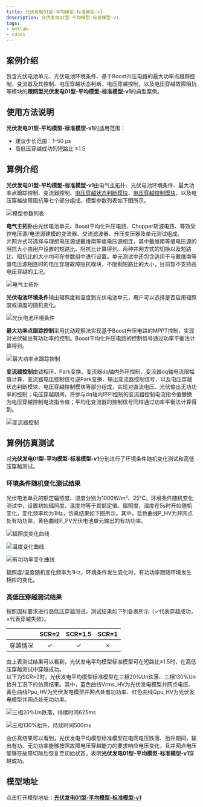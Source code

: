 ```yaml
---
title: 光伏发电01型-平均模型-标准模型-v1
description: 光伏发电01型-平均模型-标准模型-v1
tags:
- emtlab
- cases
---
```



## 案例介绍

包含光伏电池单元、光伏电池环境条件、基于Boost升压电路的最大功率点跟踪控制、变流器及其控制、电压穿越状态判断、电压穿越控制，以及电压穿越故障阻抗等模块的**跟网型光伏发电01型-平均模型-标准模型-v1**的典型案例。

## 使用方法说明

**光伏发电01型-平均模型-标准模型-v1**的适用范围：  
   + 建议步长范围：1–50 μs  
   + 高低压穿越成功的短路比 ≥1.5  

  
## 算例介绍

**光伏发电01型-平均模型-标准模型-v1**由电气主拓扑、光伏电池环境条件、最大功率点跟踪控制、变流器控制、[电压穿越状态判断模块](../../../../170-voltage-ride-though-model/10-vrt_sd-stdm-v1/index.md)、[电压穿越控制模块](../../../../170-voltage-ride-though-model/20-vrt_ctrl-stdm-v1/index.md)，以及电压穿越故障阻抗等七个部分组成。模型参数列表如下图所示。  

![模型参数列表](./pvs_01-avm-std-parameters.png "模型参数列表")
  

**电气主拓扑**由光伏电池单元、Boost平均化升压电路、Chopper斩波电路、等效受控电压源/电流源建模的变流器、交流滤波器、升压变压器及单元测试组成。  
并网方式可选择与理想电压源或戴维南等值电压源相连，其中戴维南等值电压源的阻抗大小由用户设置的短路比、阻抗比计算得到。两种并网方式的切换以及短路比、阻抗比的大小均可在参数组中进行设置。单元测试中还包含适用于与戴维南等值电压源相连时的电压穿越故障阻抗模块，不限制短路比的大小，目前暂不支持高电压穿越的工况。  

  ![电气主拓扑](./pvs_01-avm-std-main.png "电气主拓扑")


**光伏电池环境条件**输出辐照度和温度到光伏电池单元，用户可以选择是否启用辐照度或温度的随机变化。  

![光伏电池环境条件](./pvs_01-avm-std-environment.png "光伏电池环境条件")


**最大功率点跟踪控制**采用扰动观察法实现基于Boost升压电路的MPPT控制，实现对光伏输出有功功率的控制。Boost平均化升压电路的控制信号通过功率平衡法计算得到。  

![最大功率点跟踪控制](./pvs_01-avm-std-mppt.png "最大功率点跟踪控制")


**变流器控制**由锁相环、Park变换、变流器dq轴内外环控制、变流器dq轴电流限幅值计算、变流器电压控制信号逆Park变换、输出变流器控制信号，以及电压穿越状态判断模块、电压穿越控制模块等部分组成，实现对直流电压、光伏输出无功功率的控制；电压穿越期间，将参与dq轴内环PI控制的变流器控制电流指令值替换为电压穿越控制电流指令值；平均化变流器的控制信号同样通过功率平衡法计算得到。  

![变流器控制](./pvs_01-avm-std-vsc.png "变流器控制")



  
## 算例仿真测试

对**光伏发电01型-平均模型-标准模型-v1**分别进行了环境条件随机变化测试和高低压穿越测试。

### 环境条件随机变化测试结果
光伏电池单元的额定辐照度、温度分别为1000W/m²、25°C。环境条件随机变化测试中，设置初始辐照度、温度均等于其额定值。辐照度、温度在5s时开始随机变化，变化频率均为1Hz，仿真结果如下图所示。其中，蓝色曲线P_HV为并网点处有功功率，黄色曲线P_PV光伏电池单元输出的有功功率。  

![辐照度变化曲线](./pvs-01-avm-std-envresults-g.png "辐照度变化曲线")  

![温度变化曲线](./pvs-01-avm-std-envresults-t.png "温度变化曲线")  

![有功功率变化曲线](./pvs-01-avm-std-envresults-p.png "有功功率变化曲线")

辐照度/温度随机变化频率为1Hz，环境条件发生变化时，有功功率跟随环境发生相应的变化。  

### 高低压穿越测试结果
按照国标要求进行高低压穿越测试，测试结果如下列各表所示（✓代表穿越成功，×代表穿越失败）。  

|          |  SCR=2  |  SCR=1.5  |  SCR=1  |
|:--------:|:-------:|:---------:|:-------:|
|  穿越情况 |    ✓    |    ✓     |   ×     |  

由上表测试结果可以看到，光伏发电平均模型标准模型可在短路比≥1.5时，在高低压穿越测试中穿越成功。  
以下为SCR=2时，光伏发电平均模型标准模型在三相20%Un跌落、三相130%Un抬升工况下的仿真结果。其中，蓝色曲线Vrms_HV为光伏发电模型并网点电压、黄色曲线Ppu_HV为光伏发电模型并网点处有功功率、红色曲线Qpu_HV为光伏发电模型并网点处无功功率。  

![三相20%Un跌落，持续时间625ms](./pvs_01-avm-std-lvrt.png "三相20%Un跌落，持续时间625ms")  

![三相130%抬升，持续时间500ms](./pvs_01-avm-std-hvrt.png "三相130%抬升，持续时间500ms")  

由仿真结果可以看到，光伏发电平均模型标准模型在电网电压跌落、抬升期间，输出有功、无功功率能够按照故障电压穿越能力的要求响应电压变化，且并网点电压能够在故障切除后恢复至初始状态，表明**光伏发电01型-平均模型-标准模型-v1**穿越成功。  

## 模型地址

点击打开模型地址：[**光伏发电01型-平均模型-标准模型-v1**](http://cloudpss-calculate.local.ddns.cloudpss.net/model/open-cloudpss/PVS_01-avm-std-v1a1)  

<!-- 
## 附：修改及调试日志

+ 20250421-20250422 基于光伏发电快速详细标准模型，搭建相应的平均模型
  + 搭建boost平均化等值电路、变流器平均化等值电路，相应修改最大功率点跟着控制模块、变流器控制模块中输出的控制信号
  + 进行环境条件随机变化、并网点电压变化的测试，验证光伏发电平均化标准模型的正确性
+ 20250424 整理优化模型参数组、变量名称
+ 20250506 修改boost电路平均化方法，具备DCM、CCM工作模式
+ 20250516 调试、优化boost电路平均化电路控制信号输出模块
+ 20250521  
  + 对比测试发现统一开关平均化（DCM、CCM）与功率平衡法平均化的区别很小，因此修改回简单的功率平衡法平均化
  + 完善电压穿越相关控制参数组的标准化命名
+ 20250623 补充遗漏的boost电路高压侧直流电容
+ 20250624 将光伏发电快速详细标准模型中的修改同步到平均化模型
    + 修改mppt控制方式为扰动观察法
    + 优化线路滤波参数
+ 20250729  
  + 将原有的高低穿相关控制替换为封装的电压穿越控制模型、电压穿越运行状态判断模型，并加入低电压穿越故障阻抗模块
  + 增加电压穿越控制相关的参数列表，并穿透至封装模型
  + 删去变流器控制内环PI控制在电压穿越期间的冻结控制
  + 完善模型布局与参数、变量的标准化命名
  + 调整变流器控制中d轴电流、q轴电流与输出有功、无功功率方向一致
  + 修改chopper电路中电阻大小为通过电压基准相关参数计算得到
  + 设置直流侧电容初始电压为直流电压基准值  
  + 将变流器受控电压源内阻改为0Ω
  + 在boost电路处的受控电压源增加断路器
  + 在变流器网侧增加闭锁二极管电路，并设置启用开关


-->
